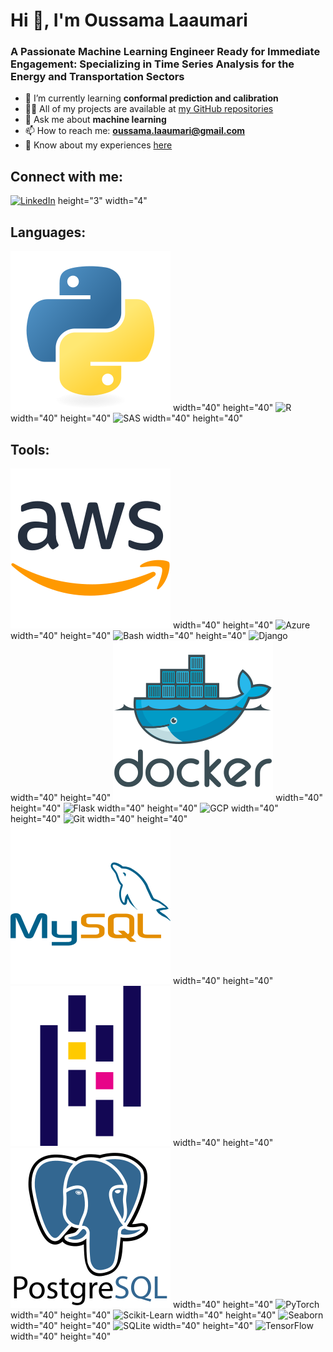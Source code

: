 # Hi 👋, I'm Oussama Laaumari
### A Passionate Machine Learning Engineer Ready for Immediate Engagement: Specializing in Time Series Analysis for the Energy and Transportation Sectors

- 🌱 I’m currently learning **conformal prediction and calibration**
- 👨‍💻 All of my projects are available at [my GitHub repositories](https://github.com/olaaumari?tab=repositories)
- 💬 Ask me about **machine learning**
- 📫 How to reach me: **oussama.laaumari@gmail.com**
- 📄 Know about my experiences [here](https://drive.google.com/file/d/1JAD1i3JQ1iSKFu-TWol8PgKPwoBKsHfe/view?usp=drive_link)

## Connect with me:
[![LinkedIn](https://raw.githubusercontent.com/rahuldkjain/github-profile-readme-generator/master/src/images/icons/Social/linked-in-alt.svg)](https://www.linkedin.com/in/oussamalaaumari/) height="3" width="4"

## Languages:
![Python](https://raw.githubusercontent.com/devicons/devicon/master/icons/python/python-original.svg) width="40" height="40"
![R](https://www.vectorlogo.zone/logos/r-project/r-project-icon.svg) width="40" height="40"
![SAS](https://www.vectorlogo.zone/logos/sas/sas-icon.svg) width="40" height="40"

## Tools:
![AWS](https://raw.githubusercontent.com/devicons/devicon/master/icons/amazonwebservices/amazonwebservices-original-wordmark.svg) width="40" height="40"
![Azure](https://www.vectorlogo.zone/logos/microsoft_azure/microsoft_azure-icon.svg) width="40" height="40"
![Bash](https://www.vectorlogo.zone/logos/gnu_bash/gnu_bash-icon.svg) width="40" height="40"
![Django](https://cdn.worldvectorlogo.com/logos/django.svg) width="40" height="40"
![Docker](https://raw.githubusercontent.com/devicons/devicon/master/icons/docker/docker-original-wordmark.svg) width="40" height="40"
![Flask](https://www.vectorlogo.zone/logos/pocoo_flask/pocoo_flask-icon.svg) width="40" height="40"
![GCP](https://www.vectorlogo.zone/logos/google_cloud/google_cloud-icon.svg) width="40" height="40"
![Git](https://www.vectorlogo.zone/logos/git-scm/git-scm-icon.svg) width="40" height="40"
![MySQL](https://raw.githubusercontent.com/devicons/devicon/master/icons/mysql/mysql-original-wordmark.svg) width="40" height="40"
![Pandas](https://raw.githubusercontent.com/devicons/devicon/2ae2a900d2f041da66e950e4d48052658d850630/icons/pandas/pandas-original.svg) width="40" height="40"
![PostgreSQL](https://raw.githubusercontent.com/devicons/devicon/master/icons/postgresql/postgresql-original-wordmark.svg) width="40" height="40"
![PyTorch](https://www.vectorlogo.zone/logos/pytorch/pytorch-icon.svg) width="40" height="40"
![Scikit-Learn](https://upload.wikimedia.org/wikipedia/commons/0/05/Scikit_learn_logo_small.svg) width="40" height="40"
![Seaborn](https://seaborn.pydata.org/_images/logo-mark-lightbg.svg) width="40" height="40"
![SQLite](https://www.vectorlogo.zone/logos/sqlite/sqlite-icon.svg) width="40" height="40"
![TensorFlow](https://www.vectorlogo.zone/logos/tensorflow/tensorflow-icon.svg) width="40" height="40"
